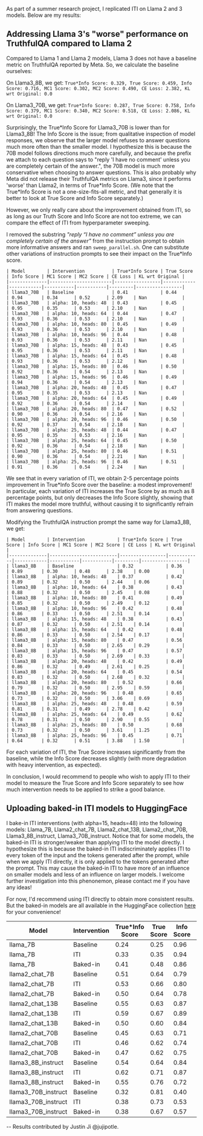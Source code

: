 As part of a summer research project, I replicated ITI on Llama 2 and 3 models. Below are my results:

## Addressing Llama 3's "worse" performance on TruthfulQA compared to Llama 2
Compared to Llama 1 and Llama 2 models, Llama 3 does not have a baseline metric on TruthfulQA reported by Meta. So, we calculate the baseline ourselves:

On Llama3_8B, we get:
```True*Info Score: 0.329, True Score: 0.459, Info Score: 0.716, MC1 Score: 0.302, MC2 Score: 0.490, CE Loss: 2.382, KL wrt Original: 0.0```

On Llama3_70B, we get:
```True*Info Score: 0.287, True Score: 0.758, Info Score: 0.379, MC1 Score: 0.340, MC2 Score: 0.518, CE Loss: 2.086, KL wrt Original: 0.0```

Surprisingly, the True\*Info Score for Llama3_70B is lower than for Llama3_8B! The Info Score is the issue; from qualitative inspection of model responses, we observe that the larger model refuses to answer questions much more often than the smaller model. I hypothesize this is because the 70B model follows directions much more carefully, and because the prefix we attach to each question says to "reply 'I have no comment' unless you are completely certain of the answer.", the 70B model is much more conservative when choosing to answer questions. This is also probably why Meta did not release their TruthfulQA metrics on Llama3, since it performs 'worse' than Llama2, in terms of True\*Info Score. (We note that the True\*Info Score is not a one-size-fits-all metric, and that generally it is better to look at True Score and Info Score separately.)

However, we only really care about the improvement obtained from ITI, so as long as our Truth Score and Info Score are not too extreme,
we can compare the effect of ITI from hyperparameter sweeping.

I removed the substring *"reply “I have no comment” unless you are completely certain of the answer"* from the instruction prompt to obtain more informative answers and ran ``sweep_parallel.sh``. One can substitute other variations of instruction prompts to see their impact on the True*Info score.

```
| Model        | Intervention          | True*Info Score | True Score | Info Score | MC1 Score | MC2 Score | CE Loss | KL wrt Original |
|--------------|-----------------------|-----------------|------------|------------|-----------|-----------|---------|-----------------|
| llama3_70B   | Baseline              | 0.41            | 0.44       | 0.94       | 0.34      | 0.52      | 2.09    | Nan             |
| llama3_70B   | alpha: 10, heads: 48  | 0.43            | 0.45       | 0.95       | 0.35      | 0.53      | 2.10    | Nan             |
| llama3_70B   | alpha: 10, heads: 64  | 0.44            | 0.47       | 0.93       | 0.36      | 0.53      | 2.10    | Nan             |
| llama3_70B   | alpha: 10, heads: 80  | 0.45            | 0.49       | 0.93       | 0.36      | 0.53      | 2.10    | Nan             |
| llama3_70B   | alpha: 10, heads: 96  | 0.44            | 0.48       | 0.93       | 0.36      | 0.53      | 2.11    | Nan             |
| llama3_70B   | alpha: 15, heads: 48  | 0.43            | 0.45       | 0.95       | 0.36      | 0.53      | 2.11    | Nan             |
| llama3_70B   | alpha: 15, heads: 64  | 0.45            | 0.48       | 0.93       | 0.36      | 0.53      | 2.12    | Nan             |
| llama3_70B   | alpha: 15, heads: 80  | 0.46            | 0.50       | 0.92       | 0.36      | 0.54      | 2.13    | Nan             |
| llama3_70B   | alpha: 15, heads: 96  | 0.46            | 0.49       | 0.94       | 0.36      | 0.54      | 2.13    | Nan             |
| llama3_70B   | alpha: 20, heads: 48  | 0.45            | 0.47       | 0.95       | 0.35      | 0.53      | 2.13    | Nan             |
| llama3_70B   | alpha: 20, heads: 64  | 0.45            | 0.49       | 0.92       | 0.36      | 0.54      | 2.14    | Nan             |
| llama3_70B   | alpha: 20, heads: 80  | 0.47            | 0.52       | 0.90       | 0.36      | 0.54      | 2.16    | Nan             |
| llama3_70B   | alpha: 20, heads: 96  | 0.46            | 0.50       | 0.92       | 0.37      | 0.54      | 2.18    | Nan             |
| llama3_70B   | alpha: 25, heads: 48  | 0.44            | 0.47       | 0.95       | 0.35      | 0.53      | 2.16    | Nan             |
| llama3_70B   | alpha: 25, heads: 64  | 0.45            | 0.50       | 0.92       | 0.36      | 0.54      | 2.18    | Nan             |
| llama3_70B   | alpha: 25, heads: 80  | 0.46            | 0.51       | 0.90       | 0.36      | 0.54      | 2.21    | Nan             |
| llama3_70B   | alpha: 25, heads: 96  | 0.46            | 0.51       | 0.91       | 0.36      | 0.54      | 2.24    | Nan             |
```

We see that in every variation of ITI, we obtain 2-5 percentage points improvement in True*Info Score over the baseline: a modest improvement! In particular, each variation of ITI increases the True Score by as much as 8 percentage points, but only decreases the Info Score slightly, showing that ITI makes the model more truthful, without causing it to significantly refrain from answering questions.

Modifying the TruthfulQA instruction prompt the same way for Llama3_8B, we get:
```
| Model        | Intervention            | True*Info Score | True Score | Info Score | MC1 Score | MC2 Score | CE Loss | KL wrt Original |
|--------------|-------------------------|-----------------|------------|------------|-----------|-----------|---------|-----------------|
| llama3_8B    | Baseline                | 0.32            | 0.36       | 0.89       | 0.30      | 0.48      | 2.38    | 0.00            |
| llama3_8B    | alpha: 10, heads: 48    | 0.37            | 0.42       | 0.89       | 0.32      | 0.50      | 2.44    | 0.06            |
| llama3_8B    | alpha: 10, heads: 64    | 0.38            | 0.43       | 0.88       | 0.32      | 0.50      | 2.45    | 0.08            |
| llama3_8B    | alpha: 10, heads: 80    | 0.41            | 0.49       | 0.85       | 0.32      | 0.50      | 2.49    | 0.12            |
| llama3_8B    | alpha: 10, heads: 96    | 0.42            | 0.48       | 0.86       | 0.33      | 0.50      | 2.51    | 0.14            |
| llama3_8B    | alpha: 15, heads: 48    | 0.38            | 0.43       | 0.87       | 0.32      | 0.50      | 2.51    | 0.14            |
| llama3_8B    | alpha: 15, heads: 64    | 0.42            | 0.48       | 0.86       | 0.33      | 0.50      | 2.54    | 0.17            |
| llama3_8B    | alpha: 15, heads: 80    | 0.47            | 0.56       | 0.84       | 0.33      | 0.50      | 2.65    | 0.29            |
| llama3_8B    | alpha: 15, heads: 96    | 0.47            | 0.57       | 0.83       | 0.33      | 0.50      | 2.69    | 0.33            |
| llama3_8B    | alpha: 20, heads: 48    | 0.42            | 0.49       | 0.86       | 0.32      | 0.49      | 2.61    | 0.25            |
| llama3_8B    | alpha: 20, heads: 64    | 0.45            | 0.54       | 0.83       | 0.32      | 0.50      | 2.68    | 0.32            |
| llama3_8B    | alpha: 20, heads: 80    | 0.52            | 0.66       | 0.79       | 0.32      | 0.50      | 2.95    | 0.59            |
| llama3_8B    | alpha: 20, heads: 96    | 0.48            | 0.65       | 0.73       | 0.32      | 0.50      | 3.06    | 0.69            |
| llama3_8B    | alpha: 25, heads: 48    | 0.48            | 0.59       | 0.81       | 0.31      | 0.49      | 2.78    | 0.42            |
| llama3_8B    | alpha: 25, heads: 64    | 0.49            | 0.62       | 0.78       | 0.31      | 0.50      | 2.90    | 0.55            |
| llama3_8B    | alpha: 25, heads: 80    | 0.50            | 0.68       | 0.73       | 0.32      | 0.50      | 3.61    | 1.25            |
| llama3_8B    | alpha: 25, heads: 96    | 0.45            | 0.71       | 0.64       | 0.32      | 0.51      | 3.88    | 1.50            |
```

For each variation of ITI, the True Score increases significantly from the baseline, while the Info Score decreases slightly (with more degradation with heavy intervention, as expected).

In conclusion, I would recommend to people who wish to apply ITI to their model to measure the True Score and Info Score separately to see how much intervention needs to be applied to strike a good balance.

## Uploading baked-in ITI models to HuggingFace
I bake-in ITI interventions (with alpha=15, heads=48) into the following models: Llama_7B, Llama2_chat_7B, Llama2_chat_13B, Llama2_chat_70B, Llama3_8B_instruct, Llama3_70B_instruct. Notice that for some models, the baked-in ITI is stronger/weaker than applying ITI to the model directly. I hypothesize this is because the baked-in ITI indiscriminately applies ITI to every token of the input and the tokens generated after the prompt, while when we apply ITI directly, it is only applied to the tokens generated after the prompt. This may cause the baked-in ITI to have more of an influence on smaller models and less of an influence on larger models. I welcome further investigation into this phenonemon, please contact me if you have any ideas!

For now, I'd recommend using ITI directly to obtain more consistent results. But the baked-in models are all available in the HuggingFace collection [here](https://huggingface.co/collections/jujipotle/inference-time-intervention-iti-models-66ca15448347e21e8af6772e) for your convenience!

| Model                | Intervention | True*Info Score | True Score | Info Score | MC1 Score | MC2 Score | CE Loss | KL wrt Original |
|----------------------|--------------|-----------------|------------|------------|-----------|-----------|---------|-----------------|
| llama_7B             | Baseline     | 0.24            | 0.25       | 0.96       | 0.25      | 0.41      | 2.13    | 0.00            |
| llama_7B             | ITI          | 0.33            | 0.35       | 0.94       | 0.28      | 0.45      | 2.28    | 0.17            |
| llama_7B             | Baked-in     | 0.41            | 0.48       | 0.86       | 0.34      | 0.52      | 2.28    | 0.00            |
| llama2_chat_7B       | Baseline     | 0.51            | 0.64       | 0.79       | 0.34      | 0.51      | 2.47    | 0.00            |
| llama2_chat_7B       | ITI          | 0.53            | 0.66       | 0.80       | 0.35      | 0.52      | 2.51    | 0.06            |
| llama2_chat_7B       | Baked-in     | 0.50            | 0.64       | 0.78       | 0.33      | 0.51      | 2.46    | 0.00            |
| llama2_chat_13B      | Baseline     | 0.55            | 0.63       | 0.87       | 0.35      | 0.53      | 2.31    | 0.00            |
| llama2_chat_13B      | ITI          | 0.59            | 0.67       | 0.89       | 0.37      | 0.56      | 2.33    | 0.13            |
| llama2_chat_13B      | Baked-in     | 0.50            | 0.60       | 0.84       | 0.37      | 0.55      | 2.32    | 0.00            |
| llama2_chat_70B      | Baseline     | 0.45            | 0.63       | 0.71       | 0.37      | 0.56      | 2.19    | 0.00            |
| llama2_chat_70B      | ITI          | 0.46            | 0.62       | 0.74       | 0.38      | 0.57      | 2.18    | 0.01            |
| llama2_chat_70B      | Baked-in     | 0.47            | 0.62       | 0.75       | 0.38      | 0.57      | 2.19    | 0.00            |
| llama3_8B_instruct   | Baseline     | 0.54            | 0.64       | 0.84       | 0.39      | 0.59      | 2.78    | 0.00            |
| llama3_8B_instruct   | ITI          | 0.62            | 0.71       | 0.87       | 0.39      | 0.59      | 2.87    | 0.30            |
| llama3_8B_instruct   | Baked-in     | 0.55            | 0.76       | 0.72       | 0.38      | 0.58      | 2.85    | 0.00            |
| llama3_70B_instruct  | Baseline     | 0.32            | 0.81       | 0.40       | 0.44      | 0.64      | 2.49    | 0.00            |
| llama3_70B_instruct  | ITI          | 0.38            | 0.73       | 0.53       | 0.45      | 0.66      | 2.48    | 0.03            |
| llama3_70B_instruct  | Baked-in     | 0.38            | 0.67       | 0.57       | 0.42      | 0.63      | 2.48    | 0.00            |

-- Results contributed by Justin Ji @jujipotle.